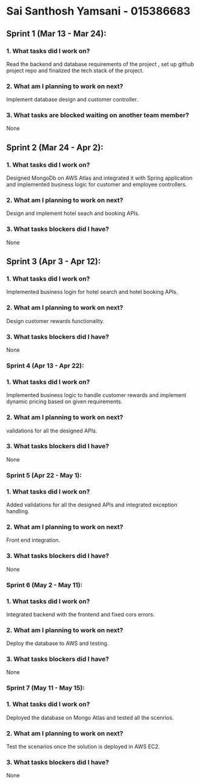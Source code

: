 # Sai Santhosh Yamsani - 015386683

## Sprint 1 (Mar 13 - Mar 24):

### 1. What tasks did I work on?
Read the backend and database requirements of the project , set up github project repo and finalized the tech stack of the project.
### 2. What am I planning to work on next?
Implement database design and customer controller.
### 3. What tasks are blocked waiting on another team member?
None



## Sprint 2 (Mar 24 - Apr 2):

### 1. What tasks did I work on?
Designed MongoDb on AWS Atlas and integrated it with Spring application and implemented business logic for customer and employee controllers.
### 2. What am I planning to work on next?
Design and implement hotel seach and booking APIs.
### 3. What tasks blockers did I have?
None


## Sprint 3 (Apr 3 - Apr 12):

### 1. What tasks did I work on?
Implemented business login for hotel search and hotel booking APIs.
### 2. What am I planning to work on next?
Design customer rewards functionality.
### 3. What tasks blockers did I have?
None


### Sprint 4 (Apr 13 - Apr 22):

### 1. What tasks did I work on?
Implemented business logic to handle customer rewards and implement dynamic pricing based on given requirements.
### 2. What am I planning to work on next?
validations for all the designed APIs.
### 3. What tasks blockers did I have?
None


### Sprint 5 (Apr 22 - May 1):

### 1. What tasks did I work on?
Added validations for all the designed APIs and integrated exception handling.
### 2. What am I planning to work on next?
Front end integration.
### 3. What tasks blockers did I have?
None

### Sprint 6 (May 2 - May 11):

### 1. What tasks did I work on?
Integrated backend with the frontend and fixed cors errors.
### 2. What am I planning to work on next?
Deploy the database to AWS and testing.
### 3. What tasks blockers did I have?
None

### Sprint 7 (May 11 - May 15):

### 1. What tasks did I work on?
Deployed the database on Mongo Atlas and tested all the scenrios.
### 2. What am I planning to work on next?
Test the scenarios once the solution is deployed in AWS EC2.
### 3. What tasks blockers did I have?
None
